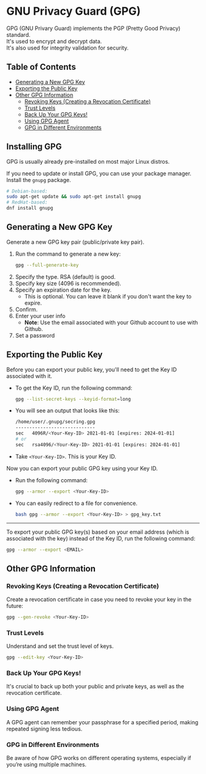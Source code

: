 # GNU Privacy Guard (GPG)

GPG (GNU Privary Guard) implements the PGP (Pretty Good Privacy) standard.  
It's used to encrypt and decrypt data.  
It's also used for integrity validation for security.  


## Table of Contents
* [Generating a New GPG Key](#generating-a-new-gpg-key) 
* [Exporting the Public Key](#exporting-the-public-key) 
* [Other GPG Information](#other-gpg-information) 
    * [Revoking Keys (Creating a Revocation Certificate)](#revoking-keys-creating-a-revocation-certificate) 
    * [Trust Levels](#trust-levels) 
    * [Back Up Your GPG Keys!](#back-up-your-gpg-keys) 
    * [Using GPG Agent](#using-gpg-agent) 
    * [GPG in Different Environments](#gpg-in-different-environments) 


## Installing GPG
GPG is usually already pre-installed on most major Linux distros.  

If you need to update or install GPG, you can use your package manager.  
Install the `gnupg` package.  
```bash
# Debian-based:
sudo apt-get update && sudo apt-get install gnupg
# RedHat-based:
dnf install gnupg
```


## Generating a New GPG Key
Generate a new GPG key pair (public/private key pair).  

1. Run the command to generate a new key:  
    ```bash  
    gpg --full-generate-key  
    ```
2. Specify the type. RSA (default) is good. 
3. Specify key size (4096 is recommended).    
4. Specify an expiration date for the key.  
    * This is optional. You can leave it blank if you don't want the key to expire.  
5. Confirm.  
6. Enter your user info 
    * **Note**: Use the email associated with your Github account to use with Github. 
7. Set a password



## Exporting the Public Key

Before you can export your public key, you'll need to get the Key ID associated with it.

* To get the Key ID, run the following command:
  ```bash  
  gpg --list-secret-keys --keyid-format=long  
  ```

* You will see an output that looks like this:  
  ```bash  
  /home/user/.gnupg/secring.gpg  
  -----------------------------  
  sec   4096R/<Your-Key-ID> 2021-01-01 [expires: 2024-01-01]  
  # or  
  sec   rsa4096/<Your-Key-ID> 2021-01-01 [expires: 2024-01-01]  
  ```
* Take `<Your-Key-ID>`. This is your Key ID.  

Now you can export your public GPG key using your Key ID. 
* Run the following command:
  ```bash
  gpg --armor --export <Your-Key-ID>  
  ```
* You can easily redirect to a file for convenience.
  ```bash
  bash gpg --armor --export <Your-Key-ID> > gpg_key.txt
  ```

---

To export your public GPG key(s) based on your email address (which is associated with the key) 
instead of the Key ID, run the following command:
```bash
gpg --armor --export <EMAIL>
```

## Other GPG Information

### Revoking Keys (Creating a Revocation Certificate)
Create a revocation certificate in case you need to revoke your key in the future:
```bash
gpg --gen-revoke <Your-Key-ID>
```

### Trust Levels
Understand and set the trust level of keys.
```bash
gpg --edit-key <Your-Key-ID>
```

### Back Up Your GPG Keys!
It's crucial to back up both your public and private keys, as
well as the revocation certificate.

### Using GPG Agent
A GPG agent can remember your passphrase for a specified period, making
repeated signing less tedious.

### GPG in Different Environments
Be aware of how GPG works on different operating systems, especially
if you’re using multiple machines.




